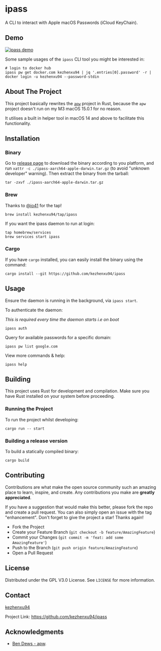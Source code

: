 # ipass

A CLI to interact with Apple macOS Passwords (iCloud KeyChain).

## Demo

[![ipass demo](https://img.youtube.com/vi/de3bTuD5qxE/0.jpg)](https://www.youtube.com/watch?v=de3bTuD5qxE)

Some sample usages of the `ipass` CLI tool you might be interested in:

```shell
# login to docker hub
ipass pw get docker.com kezhenxu94 | jq '.entries[0].password' -r | docker login -u kezhenxu94 --password-stdin
```

## About The Project

This project basically rewrites the [`apw`](https://github.com/bendews/apw) project in Rust,
because the `apw` project doesn't run on my M3 macOS 15.0.1 for no reason.

It utilises a built in helper tool in macOS 14 and above to facilitate this
functionality.

## Installation

### Binary

Go to [release page](https://github.com/kezhenxu94/ipass/releases) to download the binary
according to you platform, and run `xattr -c ./ipass-aarch64-apple-darwin.tar.gz` (to avoid "unknown developer" warning).
Then extract the binary from the tarball:

```shell
tar -zxvf ./ipass-aarch64-apple-darwin.tar.gz
```

### Brew

Thanks to [@io41](https://github.com/io41) for the tap!

```shell
brew install kezhenxu94/tap/ipass
```

If you want the ipass daemon to run at login:

```shell
tap homebrew/services
brew services start ipass
```

### Cargo

If you have `cargo` installed, you can easily install the binary using the
command:

```shell
cargo install --git https://github.com/kezhenxu94/ipass
```

## Usage

Ensure the daemon is running in the background, via `ipass start`.

To authenticate the daemon:

_This is required every time the daemon starts i.e on boot_

```shell
ipass auth
```

Query for available passwords for a specific domain:

```shell
ipass pw list google.com
```

View more commands & help:

```shell
ipass help                                             
```

## Building

This project uses Rust for development and compilation.
Make sure you have Rust installed on your system before proceeding.

### Running the Project

To run the project whilst developing:

```shell
cargo run -- start
```

### Building a release version

To build a statically compiled binary:

```shell
cargo build
```

## Contributing

Contributions are what make the open source community such an amazing place to
learn, inspire, and create. Any contributions you make are **greatly
appreciated**.

If you have a suggestion that would make this better, please fork the repo and
create a pull request. You can also simply open an issue with the tag
"enhancement". Don't forget to give the project a star! Thanks again!

* Fork the Project
* Create your Feature Branch (`git checkout -b feature/AmazingFeature`)
* Commit your Changes (`git commit -m 'feat: add some AmazingFeature'`)
* Push to the Branch (`git push origin feature/AmazingFeature`)
* Open a Pull Request

## License

Distributed under the GPL V3.0 License. See `LICENSE` for more information.

## Contact

[kezhenxu94](https://x.com/kezhenxu94)

Project Link: <https://github.com/kezhenxu94/ipass>

## Acknowledgments

* [Ben Dews - apw](https://github.com/bendews/apw).
